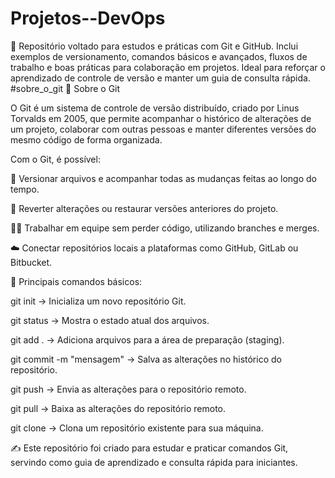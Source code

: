 # Projetos--DevOps
📂 Repositório voltado para estudos e práticas com Git e GitHub. Inclui exemplos de versionamento, comandos básicos e avançados, fluxos de trabalho e boas práticas para colaboração em projetos. Ideal para reforçar o aprendizado de controle de versão e manter um guia de consulta rápida.
#sobre_o_git
📌 Sobre o Git

O Git é um sistema de controle de versão distribuído, criado por Linus Torvalds em 2005, que permite acompanhar o histórico de alterações de um projeto, colaborar com outras pessoas e manter diferentes versões do mesmo código de forma organizada.

Com o Git, é possível:

📂 Versionar arquivos e acompanhar todas as mudanças feitas ao longo do tempo.

🔄 Reverter alterações ou restaurar versões anteriores do projeto.

👨‍💻 Trabalhar em equipe sem perder código, utilizando branches e merges.

☁️ Conectar repositórios locais a plataformas como GitHub, GitLab ou Bitbucket.

🚀 Principais comandos básicos:

git init → Inicializa um novo repositório Git.

git status → Mostra o estado atual dos arquivos.

git add . → Adiciona arquivos para a área de preparação (staging).

git commit -m "mensagem" → Salva as alterações no histórico do repositório.

git push → Envia as alterações para o repositório remoto.

git pull → Baixa as alterações do repositório remoto.

git clone <url> → Clona um repositório existente para sua máquina.

✍️ Este repositório foi criado para estudar e praticar comandos Git, servindo como guia de aprendizado e consulta rápida para iniciantes.